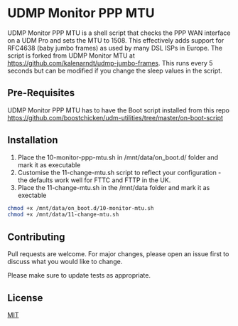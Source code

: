 # UDMP Monitor PPP MTU

UDMP Monitor PPP MTU is a shell script that checks the PPP WAN interface on a UDM Pro and sets the MTU to 1508. This effectively adds support for RFC4638 (baby jumbo frames) as used by many DSL ISPs in Europe. The script is forked from UDMP Monitor MTU at https://github.com/kalenarndt/udmp-jumbo-frames. This runs every 5 seconds but can be modified if you change the sleep values in the script.

## Pre-Requisites
UDMP Monitor PPP MTU has to have the Boot script installed from this repo https://github.com/boostchicken/udm-utilities/tree/master/on-boot-script


## Installation

1. Place the 10-monitor-ppp-mtu.sh in /mnt/data/on_boot.d/ folder and mark it as executable
2. Customise the 11-change-mtu.sh script to reflect your configuration - the defaults work well for FTTC and FTTP in the UK.
3. Place the 11-change-mtu.sh in the /mnt/data folder and mark it as exectable

```bash
chmod +x /mnt/data/on_boot.d/10-monitor-mtu.sh
chmod +x /mnt/data/11-change-mtu.sh
```

## Contributing
Pull requests are welcome. For major changes, please open an issue first to discuss what you would like to change.

Please make sure to update tests as appropriate.

## License
[MIT](https://choosealicense.com/licenses/mit/)
